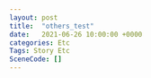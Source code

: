 ```yaml
---
layout: post
title:  "others_test"
date:   2021-06-26 10:00:00 +0000
categories: Etc
Tags: Story Etc
SceneCode: []
---
```

